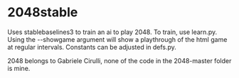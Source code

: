 # 2048stable
Uses stablebaselines3 to train an ai to play 2048. 
To train, use learn.py. Using the --showgame argument will show a playthrough of the html game at regular intervals. 
Constants can be adjusted in defs.py.

2048 belongs to Gabriele Cirulli, none of the code in the 2048-master folder is mine. 
